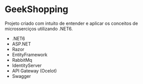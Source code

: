 # GeekShopping
Projeto criado com intuito de entender e aplicar os conceitos de microsserciços utilizando .NET6.
- .NET6
- ASP.NET
- Razor
- EntityFramework
- RabbitMq
- IdentityServer
- API Gateway (Ocelot)
- Swagger
